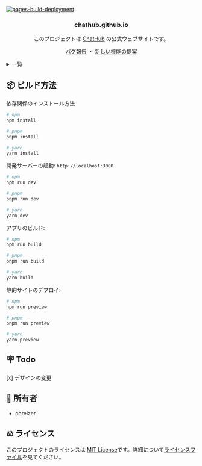 [![pages-build-deployment](https://github.com/coreizer/chathub.github.io/actions/workflows/pages/pages-build-deployment/badge.svg?branch=main)](https://github.com/coreizer/chathub.github.io/actions/workflows/pages/pages-build-deployment)

<div align="center">

  <h3 align="center">chathub.github.io</h3>

このプロジェクトは [ChatHub](https://github.com/coreizer/ChatHub) の公式ウェブサイトです。

  <p align="center">
    <a href="https://github.com/coreizer/chathub.github.io/issues">バグ報告</a>
    ・
    <a href="https://github.com/coreizer/chathub.github.io/issues">新しい機能の提案</a>
  </p>
</div>

<details>
  <summary>一覧</summary>
  <ol>
    <li><a href="#📦-ビルド方法">ビルド方法</a></li>
    <li><a href="#🪧-todo">Todo</a></li>
    <li><a href="#👷-所有者">所有者</a></li>
    <li><a href="#⚖️-ライセンス">ライセンス</a></li>
  </ol>
</details>

## 📦 ビルド方法

<!-- ```
# 依存関係パッケージをインストールします
$ yarn install

# ホットリロードを実行する: localhost:3000
$ yarn dev

# 本番環境とローカルサーバーの起動
$ yarn build
$ yarn start

# 制的プロジェクトを生成する
$ yarn generate
``` -->

依存関係のインストール方法

```bash
# npm
npm install

# pnpm
pnpm install

# yarn
yarn install
```

開発サーバーの起動: `http://localhost:3000`

```bash
# npm
npm run dev

# pnpm
pnpm run dev

# yarn
yarn dev
```

アプリのビルド:

```bash
# npm
npm run build

# pnpm
pnpm run build

# yarn
yarn build
```

静的サイトのデプロイ:

```bash
# npm
npm run preview

# pnpm
pnpm run preview

# yarn
yarn preview
```

## 🪧 Todo

[x] デザインの変更

## 👷 所有者

- coreizer

## ⚖️ ライセンス

このプロジェクトのライセンスは [MIT License](https://opensource.org/license/mit/)です。詳細について[ライセンスファイル](LICENSE)を見てください。
